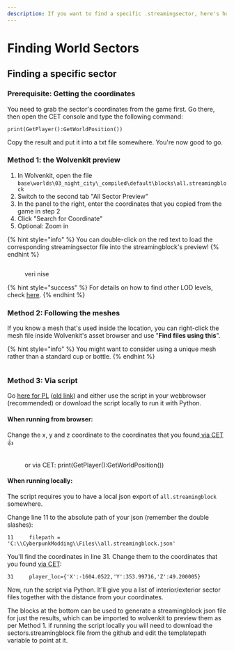 ```yaml
---
description: If you want to find a specific .streamingsector, here's how
---
```


# Finding World Sectors

## Finding a specific sector

### Prerequisite: Getting the coordinates

You need to grab the sector's coordinates from the game first. Go there, then open the CET console and type the following command:

```
print(GetPlayer():GetWorldPosition())
```

Copy the result and put it into a txt file somewhere. You're now good to go.

### Method 1: the Wolvenkit preview

1. In Wolvenkit, open the file `base\worlds\03_night_city\_compiled\default\blocks\all.streamingblock`
2. Switch to the second tab "All Sector Preview"
3. In the panel to the right, enter the coordinates that you copied from the game in step 2
4. Click "Search for Coordinate"
5. Optional: Zoom in

{% hint style="info" %}
You can double-click on the red text to load the corresponding streamingsector file into the streamingblock's preview!
{% endhint %}



<figure><img src="https://files.gitbook.com/v0/b/gitbook-x-prod.appspot.com/o/spaces%2F-MP_ozZVx2gRZUPXkd4r%2Fuploads%2FGzn7chW8b7Kia3ogCFjy%2Fstreamingsector_finding_sector.png?alt=media&#x26;token=8121dbe6-6c21-43fe-b5a4-cda97b58a30a" alt=""><figcaption><p>veri nise</p></figcaption></figure>

{% hint style="success" %}
For details on how to find other LOD levels, check [here](https://wiki.redmodding.org/cyberpunk-2077-modding/modding-know-how/files-and-what-they-do/the-whole-world-.streamingsector#calculating-the-files).&#x20;
{% endhint %}

### Method 2: Following the meshes

If you know a mesh that's used inside the location, you can right-click the mesh file inside Wolvenkit's asset browser and use "**Find files using this**".&#x20;

{% hint style="info" %}
You might want to consider using a unique mesh rather than a standard cup or bottle.
{% endhint %}



<figure><img src="https://files.gitbook.com/v0/b/gitbook-x-prod.appspot.com/o/spaces%2F-MP_ozZVx2gRZUPXkd4r%2Fuploads%2FJfiWdJYZtgTynfdwObbH%2Fstreamingsectors_find_files_using_this.png?alt=media&#x26;token=a8d590c2-7421-4b43-a61f-ba9fe8a2a056" alt=""><figcaption></figcaption></figure>

### Method 3: Via script

Go [here for PL](https://colab.research.google.com/github/Simarilius-uk/sectorStuff/blob/main/AllBlocks\_colab\_w\_streamingblock\_PL.ipynb) ([old link](https://colab.research.google.com/github/Simarilius-uk/sectorStuff/blob/main/AllBlocks\_colab\_w\_streamingblock.ipynb)) and either use the script in your webbrowser (recommended) or download the script locally to run it with Python.&#x20;

#### When running from browser:

Change the x, y and z coordinate to the coordinates that you found[ via CET](finding-world-sectors.md#prerequisite-getting-the-coordinates):thumbsup:



<figure><img src="https://files.gitbook.com/v0/b/gitbook-x-prod.appspot.com/o/spaces%2F-MP_ozZVx2gRZUPXkd4r%2Fuploads%2FzqTXNEq2qAMPvHS713vW%2Fexport_streaming_blender_search_script.png?alt=media&#x26;token=ff5f9877-4b3a-458d-8241-aef6e2a96294" alt=""><figcaption><p>or via CET: print(GetPlayer():GetWorldPosition())</p></figcaption></figure>

#### When running locally:

The script requires you to have a local json export of `all.streamingblock` somewhere.&#x20;

Change line 11 to the absolute path of your json (remember the double slashes):

```
11     filepath = 'C:\\CyberpunkModding\\Files\\all.streamingblock.json'
```

You'll find the coordinates in line 31. Change them to the coordinates that you found [via CET](finding-world-sectors.md#perquisite-getting-the-coordinates):

```
31     player_loc={'X':-1604.0522,'Y':353.99716,'Z':49.200005}
```

Now, run the script via Python. It'll give you a list of interior/exterior sector files together with the distance from your coordinates.

The blocks at the bottom can be used to generate a streamingblock json file for just the results, which can be imported to wolvenkit to preview them as per Method 1. if running the script locally you will need to download the sectors.streamingblock file from the github and edit the templatepath variable to point at it.


